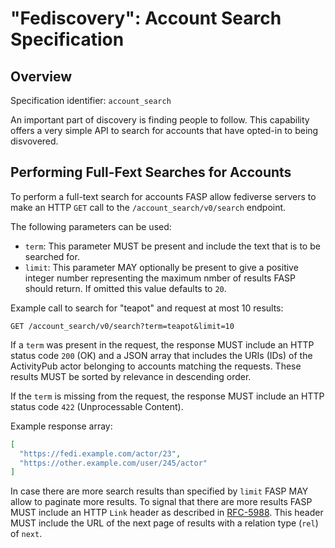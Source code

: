 # "Fediscovery": Account Search Specification

## Overview

Specification identifier: `account_search`

An important part of discovery is finding people to follow. This
capability offers a very simple API to search for accounts that have
opted-in to being disvovered.

## Performing Full-Fext Searches for Accounts

To perform a full-text search for accounts FASP allow fediverse servers
to make an HTTP `GET` call to the `/account_search/v0/search` endpoint.

The following parameters can be used:

* `term`: This parameter MUST be present and include the text that is to
  be searched for.
* `limit`: This parameter MAY optionally be present to give a positive
  integer number representing the maximum nmber of results FASP should
  return. If omitted this value defaults to `20`.

Example call to search for "teapot" and request at most 10 results:

```http
GET /account_search/v0/search?term=teapot&limit=10
```

If a `term` was present in the request, the response MUST include an
HTTP status code `200` (OK) and a JSON array that includes the URIs
(IDs) of the ActivityPub actor belonging to accounts matching the
requests. These results MUST be sorted by relevance in descending order.

If the `term` is missing from the request, the response MUST include an
HTTP status code `422` (Unprocessable Content).

Example response array:

```json
[
  "https://fedi.example.com/actor/23",
  "https://other.example.com/user/245/actor"
]
```

In case there are more search results than specified by `limit` FASP MAY
allow to paginate more results. To signal that there are more results
FASP MUST include an HTTP `Link` header as described in
[RFC-5988](https://tools.ietf.org/html/rfc5988.html). This header MUST
include the URL of the next page of results with a relation type (`rel`)
of `next`.
